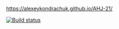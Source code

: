 


https://alexeykondrachuk.github.io/AHJ-21/

[![Build status](https://ci.appveyor.com/api/projects/status/rewfrkvunqeyk62u?svg=true)](https://ci.appveyor.com/project/AlexeyKondrachuk/ahj-21-ki6dq)

